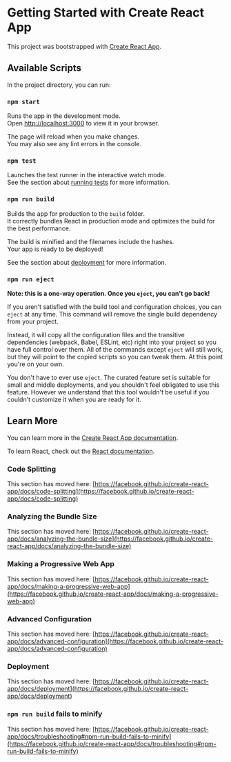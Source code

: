 # Getting Started with Create React App

This project was bootstrapped with [Create React App](https://github.com/facebook/create-react-app).

## Available Scripts

In the project directory, you can run:

### `npm start`

Runs the app in the development mode.\
Open [http://localhost:3000](http://localhost:3000) to view it in your browser.

The page will reload when you make changes.\
You may also see any lint errors in the console.

### `npm test`

Launches the test runner in the interactive watch mode.\
See the section about [running tests](https://facebook.github.io/create-react-app/docs/running-tests) for more information.

### `npm run build`

Builds the app for production to the `build` folder.\
It correctly bundles React in production mode and optimizes the build for the best performance.

The build is minified and the filenames include the hashes.\
Your app is ready to be deployed!

See the section about [deployment](https://facebook.github.io/create-react-app/docs/deployment) for more information.

### `npm run eject`

**Note: this is a one-way operation. Once you `eject`, you can't go back!**

If you aren't satisfied with the build tool and configuration choices, you can `eject` at any time. This command will remove the single build dependency from your project.

Instead, it will copy all the configuration files and the transitive dependencies (webpack, Babel, ESLint, etc) right into your project so you have full control over them. All of the commands except `eject` will still work, but they will point to the copied scripts so you can tweak them. At this point you're on your own.

You don't have to ever use `eject`. The curated feature set is suitable for small and middle deployments, and you shouldn't feel obligated to use this feature. However we understand that this tool wouldn't be useful if you couldn't customize it when you are ready for it.

## Learn More

You can learn more in the [Create React App documentation](https://facebook.github.io/create-react-app/docs/getting-started).

To learn React, check out the [React documentation](https://reactjs.org/).

### Code Splitting

This section has moved here: [https://facebook.github.io/create-react-app/docs/code-splitting](https://facebook.github.io/create-react-app/docs/code-splitting)

### Analyzing the Bundle Size

This section has moved here: [https://facebook.github.io/create-react-app/docs/analyzing-the-bundle-size](https://facebook.github.io/create-react-app/docs/analyzing-the-bundle-size)

### Making a Progressive Web App

This section has moved here: [https://facebook.github.io/create-react-app/docs/making-a-progressive-web-app](https://facebook.github.io/create-react-app/docs/making-a-progressive-web-app)

### Advanced Configuration

This section has moved here: [https://facebook.github.io/create-react-app/docs/advanced-configuration](https://facebook.github.io/create-react-app/docs/advanced-configuration)

### Deployment

This section has moved here: [https://facebook.github.io/create-react-app/docs/deployment](https://facebook.github.io/create-react-app/docs/deployment)

### `npm run build` fails to minify

This section has moved here: [https://facebook.github.io/create-react-app/docs/troubleshooting#npm-run-build-fails-to-minify](https://facebook.github.io/create-react-app/docs/troubleshooting#npm-run-build-fails-to-minify)

<!--- HASH: 6797491975961 --->
<!--- HASH: 677771061831 --->
<!--- HASH: 2218465803825 --->
<!--- HASH: 3511677562424 --->
<!--- HASH: 2588422195330 --->
<!--- HASH: 750047718963 --->
<!--- HASH: 4898312570932 --->
<!--- HASH: 1727943861921 --->
<!--- HASH: 3759734766926 --->
<!--- HASH: 6920948777170 --->
<!--- HASH: 8860730787138 --->
<!--- HASH: 8624106265438 --->
<!--- HASH: 4376200224072 --->
<!--- HASH: 5809707331072 --->
<!--- HASH: 1058142668030 --->
<!--- HASH: 4922405446202 --->
<!--- HASH: 1351441847635 --->
<!--- HASH: 4935192724398 --->
<!--- HASH: 4840022536900 --->
<!--- HASH: 4458553029209 --->
<!--- HASH: 5656990483232 --->
<!--- HASH: 5462643637097 --->
<!--- HASH: 6308298076680 --->
<!--- HASH: 583202497525 --->
<!--- HASH: 7880550755139 --->
<!--- HASH: 8753386705452 --->
<!--- HASH: 9215185987016 --->
<!--- HASH: 4294062842526 --->
<!--- HASH: 772473399599 --->
<!--- HASH: 3608544124581 --->
<!--- HASH: 1262127292174 --->
<!--- HASH: 731170379997 --->
<!--- HASH: 6342298837575 --->
<!--- HASH: 7067275435760 --->
<!--- HASH: 7288241964203 --->
<!--- HASH: 611412580610 --->
<!--- HASH: 6140168384064 --->
<!--- HASH: 4634122584119 --->
<!--- HASH: 1124059811350 --->
<!--- HASH: 1444364974502 --->
<!--- HASH: 9141534817965 --->
<!--- HASH: 2144343812714 --->
<!--- HASH: 883583090043 --->
<!--- HASH: 7159992230594 --->
<!--- HASH: 720738197620 --->
<!--- HASH: 4834036282086 --->
<!--- HASH: 603709740102 --->
<!--- HASH: 8300035540128 --->
<!--- HASH: 4332426590467 --->
<!--- HASH: 1539035063571 --->
<!--- HASH: 2462246197190 --->
<!--- HASH: 4356270360969 --->
<!--- HASH: 4281968178655 --->
<!--- HASH: 897161481777 --->
<!--- HASH: 2303540254656 --->
<!--- HASH: 5295111979561 --->
<!--- HASH: 2358665633561 --->
<!--- HASH: 4610895350394 --->
<!--- HASH: 4971945414821 --->
<!--- HASH: 3700423271394 --->
<!--- HASH: 5512261387962 --->
<!--- HASH: 4334446701596 --->
<!--- HASH: 4190735177793 --->
<!--- HASH: 8024554624700 --->
<!--- HASH: 5799999903004 --->
<!--- HASH: 7154524321447 --->
<!--- HASH: 4048578665513 --->
<!--- HASH: 3150507825056 --->
<!--- HASH: 883921530261 --->
<!--- HASH: 8179285457756 --->
<!--- HASH: 1764050458213 --->
<!--- HASH: 7307797795001 --->
<!--- HASH: 614211022441 --->
<!--- HASH: 4866383786185 --->
<!--- HASH: 2840372170915 --->
<!--- HASH: 1745376319267 --->
<!--- HASH: 3846360747410 --->
<!--- HASH: 1766696161922 --->
<!--- HASH: 1796274242505 --->
<!--- HASH: 5724063331108 --->
<!--- HASH: 5691852759833 --->
<!--- HASH: 294439268388 --->
<!--- HASH: 4010563571963 --->
<!--- HASH: 2521774582977 --->
<!--- HASH: 2921068235937 --->
<!--- HASH: 3687483060302 --->
<!--- HASH: 3497398253317 --->
<!--- HASH: 3043739178394 --->
<!--- HASH: 3721780788607 --->
<!--- HASH: 9473588760206 --->
<!--- HASH: 9080457462808 --->
<!--- HASH: 3522587726731 --->
<!--- HASH: 3538193240347 --->
<!--- HASH: 4223461200437 --->
<!--- HASH: 2413177646634 --->
<!--- HASH: 7773173902341 --->
<!--- HASH: 454666894377 --->
<!--- HASH: 1377320163739 --->
<!--- HASH: 6870154349905 --->
<!--- HASH: 7431723549188 --->
<!--- HASH: 8346521029889 --->
<!--- HASH: 3323894124333 --->
<!--- HASH: 4922137925777 --->
<!--- HASH: 5484454442489 --->
<!--- HASH: 4927293737787 --->
<!--- HASH: 917678385156 --->
<!--- HASH: 9195564994851 --->
<!--- HASH: 4804770662901 --->
<!--- HASH: 1937894534086 --->
<!--- HASH: 1475841709666 --->
<!--- HASH: 1392111959338 --->
<!--- HASH: 1910241729368 --->
<!--- HASH: 6258183193216 --->
<!--- HASH: 7889196430812 --->
<!--- HASH: 8490324693968 --->
<!--- HASH: 7503975348113 --->
<!--- HASH: 8620572968779 --->
<!--- HASH: 6707663283137 --->
<!--- HASH: 3179510135773 --->
<!--- HASH: 6718446893060 --->
<!--- HASH: 336696134783 --->
<!--- HASH: 7840265285941 --->
<!--- HASH: 2526208177338 --->
<!--- HASH: 6768530206849 --->
<!--- HASH: 2237171143645 --->
<!--- HASH: 7079060204293 --->
<!--- HASH: 7431395799034 --->
<!--- HASH: 4896249780908 --->
<!--- HASH: 4031853242599 --->
<!--- HASH: 3941518798561 --->
<!--- HASH: 8456293457782 --->
<!--- HASH: 1296463368081 --->
<!--- HASH: 4352031332377 --->
<!--- HASH: 1643586580631 --->
<!--- HASH: 1205442340159 --->
<!--- HASH: 706086982025 --->
<!--- HASH: 7535330926157 --->
<!--- HASH: 2765131773389 --->
<!--- HASH: 655435135869 --->
<!--- HASH: 7107824754399 --->
<!--- HASH: 7196789048816 --->
<!--- HASH: 4520458457877 --->
<!--- HASH: 225966426312 --->
<!--- HASH: 450605690057 --->
<!--- HASH: 1274890510724 --->
<!--- HASH: 6250508591516 --->
<!--- HASH: 3388580765346 --->
<!--- HASH: 7820238275842 --->
<!--- HASH: 1151799390303 --->
<!--- HASH: 754734700225 --->
<!--- HASH: 6734431568716 --->
<!--- HASH: 2288622787409 --->
<!--- HASH: 5005055984242 --->
<!--- HASH: 3172467315934 --->
<!--- HASH: 4251617179992 --->
<!--- HASH: 1876499524933 --->
<!--- HASH: 5449873899617 --->
<!--- HASH: 519700480111 --->
<!--- HASH: 3028164440093 --->
<!--- HASH: 4814985384790 --->
<!--- HASH: 4328635507996 --->
<!--- HASH: 4729629185275 --->
<!--- HASH: 5924192491899 --->
<!--- HASH: 4786060490481 --->
<!--- HASH: 2402159427504 --->
<!--- HASH: 5052787499535 --->
<!--- HASH: 5766080994513 --->
<!--- HASH: 5404560512927 --->
<!--- HASH: 7354697615645 --->
<!--- HASH: 9987161887059 --->
<!--- HASH: 1740602271133 --->
<!--- HASH: 2473169904259 --->
<!--- HASH: 230056016038 --->
<!--- HASH: 4975798474714 --->
<!--- HASH: 2433799138880 --->
<!--- HASH: 3955054858207 --->
<!--- HASH: 1892365206076 --->
<!--- HASH: 5884813638887 --->
<!--- HASH: 3513680155835 --->
<!--- HASH: 4242863101655 --->
<!--- HASH: 4716370776024 --->
<!--- HASH: 1035169269123 --->
<!--- HASH: 8696794206237 --->
<!--- HASH: 577655076172 --->
<!--- HASH: 9191474662093 --->
<!--- HASH: 5914209387254 --->
<!--- HASH: 7751659329287 --->
<!--- HASH: 6568965272382 --->
<!--- HASH: 9363266863714 --->
<!--- HASH: 1319128975808 --->
<!--- HASH: 8804171843610 --->
<!--- HASH: 2735508349541 --->
<!--- HASH: 406696086020 --->
<!--- HASH: 115607492783 --->
<!--- HASH: 6296216074895 --->
<!--- HASH: 4523633575452 --->
<!--- HASH: 2536265648874 --->
<!--- HASH: 734428215095 --->
<!--- HASH: 2296636200381 --->
<!--- HASH: 5082472783698 --->
<!--- HASH: 1676313006236 --->
<!--- HASH: 5364216427352 --->
<!--- HASH: 4144061909815 --->
<!--- HASH: 9203532436329 --->
<!--- HASH: 8645138231067 --->
<!--- HASH: 2935752712340 --->
<!--- HASH: 2352818407840 --->
<!--- HASH: 3883228629448 --->
<!--- HASH: 956266307984 --->
<!--- HASH: 1506200358444 --->
<!--- HASH: 5080827713687 --->
<!--- HASH: 852313466478 --->
<!--- HASH: 9197835393320 --->
<!--- HASH: 2500271281988 --->
<!--- HASH: 1345179550311 --->
<!--- HASH: 2574750943139 --->
<!--- HASH: 916601599518 --->
<!--- HASH: 1854368793664 --->
<!--- HASH: 5588521273852 --->
<!--- HASH: 3622097879789 --->
<!--- HASH: 9732796380525 --->
<!--- HASH: 1013885793594 --->
<!--- HASH: 6854501980496 --->
<!--- HASH: 2230521182394 --->
<!--- HASH: 1285797771694 --->
<!--- HASH: 9211842396516 --->
<!--- HASH: 1254257741967 --->
<!--- HASH: 7807493571030 --->
<!--- HASH: 5484036651840 --->
<!--- HASH: 2815914331052 --->
<!--- HASH: 6505604888795 --->
<!--- HASH: 1898853780413 --->
<!--- HASH: 8226431710418 --->
<!--- HASH: 8324713318849 --->
<!--- HASH: 7410122847308 --->
<!--- HASH: 1593793503497 --->
<!--- HASH: 1171469641397 --->
<!--- HASH: 3528460760937 --->
<!--- HASH: 2178724905508 --->
<!--- HASH: 9590092814999 --->
<!--- HASH: 8149604263834 --->
<!--- HASH: 3245153044340 --->
<!--- HASH: 5530903417227 --->
<!--- HASH: 8567215142122 --->
<!--- HASH: 9050583817471 --->
<!--- HASH: 8820818230201 --->
<!--- HASH: 9265590335816 --->
<!--- HASH: 1320335882904 --->
<!--- HASH: 3488511691119 --->
<!--- HASH: 4002651225215 --->
<!--- HASH: 4178682989923 --->
<!--- HASH: 5419387297846 --->
<!--- HASH: 1009199045355 --->
<!--- HASH: 1944573691597 --->
<!--- HASH: 4284641180157 --->
<!--- HASH: 2817486676926 --->
<!--- HASH: 7165243567092 --->
<!--- HASH: 6843430673079 --->
<!--- HASH: 7519581973237 --->
<!--- HASH: 8601859902764 --->
<!--- HASH: 7290582872001 --->
<!--- HASH: 9492264856753 --->
<!--- HASH: 8142735580459 --->
<!--- HASH: 815825025951 --->
<!--- HASH: 158628604897 --->
<!--- HASH: 8004816962113 --->
<!--- HASH: 4964287839006 --->
<!--- HASH: 5400075965421 --->
<!--- HASH: 3413470962743 --->
<!--- HASH: 9532738820517 --->
<!--- HASH: 8450114400846 --->
<!--- HASH: 7341770132596 --->
<!--- HASH: 770373332666 --->
<!--- HASH: 6899116230026 --->
<!--- HASH: 1120547531043 --->
<!--- HASH: 7955403236299 --->
<!--- HASH: 2583026410591 --->
<!--- HASH: 5375788269352 --->
<!--- HASH: 4349309897101 --->
<!--- HASH: 6255273794570 --->
<!--- HASH: 3247401276666 --->
<!--- HASH: 9262073874228 --->
<!--- HASH: 2980420292606 --->
<!--- HASH: 9680740706605 --->
<!--- HASH: 1933173731211 --->
<!--- HASH: 7370994751236 --->
<!--- HASH: 8492947268695 --->
<!--- HASH: 1227132202419 --->
<!--- HASH: 3673877174661 --->
<!--- HASH: 9164764253802 --->
<!--- HASH: 6342096308382 --->
<!--- HASH: 9570356308311 --->
<!--- HASH: 8292065992905 --->
<!--- HASH: 9297878103247 --->
<!--- HASH: 8177159112046 --->
<!--- HASH: 1867864034719 --->
<!--- HASH: 4945809784168 --->
<!--- HASH: 4217596853287 --->
<!--- HASH: 1933551567830 --->
<!--- HASH: 724798597901 --->
<!--- HASH: 3030387043552 --->
<!--- HASH: 5808602587454 --->
<!--- HASH: 9487558382021 --->
<!--- HASH: 9469789736491 --->
<!--- HASH: 9722288807420 --->
<!--- HASH: 8527055703887 --->
<!--- HASH: 1315238800999 --->
<!--- HASH: 5428851338304 --->
<!--- HASH: 6238682449041 --->
<!--- HASH: 7362789439586 --->
<!--- HASH: 5439509612902 --->
<!--- HASH: 1692867118176 --->
<!--- HASH: 6983716472854 --->
<!--- HASH: 674305351971 --->
<!--- HASH: 6332914242506 --->
<!--- HASH: 1922323979326 --->
<!--- HASH: 5768465775018 --->
<!--- HASH: 5412382735797 --->
<!--- HASH: 6538396629027 --->
<!--- HASH: 466733407620 --->
<!--- HASH: 8038952085916 --->
<!--- HASH: 8321291676940 --->
<!--- HASH: 6544562218513 --->
<!--- HASH: 9691967836888 --->
<!--- HASH: 3468757775621 --->
<!--- HASH: 8522876295192 --->
<!--- HASH: 7094913619370 --->
<!--- HASH: 1865649506214 --->
<!--- HASH: 5828364284513 --->
<!--- HASH: 2759965822821 --->
<!--- HASH: 5961564821390 --->
<!--- HASH: 5764027324521 --->
<!--- HASH: 2067222432530 --->
<!--- HASH: 6303027624529 --->
<!--- HASH: 7833569153169 --->
<!--- HASH: 9571752178882 --->
<!--- HASH: 7694043443583 --->
<!--- HASH: 2115486052089 --->
<!--- HASH: 5130068310978 --->
<!--- HASH: 7172626768240 --->
<!--- HASH: 3457445136190 --->
<!--- HASH: 4566719513492 --->
<!--- HASH: 6193200022800 --->
<!--- HASH: 1155265120193 --->
<!--- HASH: 9747730513337 --->
<!--- HASH: 6960656539374 --->
<!--- HASH: 3383765129281 --->
<!--- HASH: 5311994421748 --->
<!--- HASH: 8719933438441 --->
<!--- HASH: 1912434879570 --->
<!--- HASH: 5219871284120 --->
<!--- HASH: 6639495978511 --->
<!--- HASH: 6431171805050 --->
<!--- HASH: 4082907042471 --->
<!--- HASH: 6584828514195 --->
<!--- HASH: 2335274911671 --->
<!--- HASH: 828055853675 --->
<!--- HASH: 7848944983128 --->
<!--- HASH: 7648783622574 --->
<!--- HASH: 4445423811517 --->
<!--- HASH: 4713848335218 --->
<!--- HASH: 8844133743115 --->
<!--- HASH: 162685813096 --->
<!--- HASH: 9727991433893 --->
<!--- HASH: 3844428880622 --->
<!--- HASH: 5717093969178 --->
<!--- HASH: 1456364771084 --->
<!--- HASH: 7249670865690 --->
<!--- HASH: 8010226148962 --->
<!--- HASH: 7629191201384 --->
<!--- HASH: 4196150498201 --->
<!--- HASH: 7431831970036 --->
<!--- HASH: 2124928737590 --->
<!--- HASH: 4431789054329 --->
<!--- HASH: 4695465612580 --->
<!--- HASH: 6453674122684 --->
<!--- HASH: 3082329809980 --->
<!--- HASH: 4161308835996 --->
<!--- HASH: 7561291349695 --->
<!--- HASH: 8132957611524 --->
<!--- HASH: 2648117706846 --->
<!--- HASH: 453274819607 --->
<!--- HASH: 5673693035495 --->
<!--- HASH: 3546273215034 --->
<!--- HASH: 212503213829 --->
<!--- HASH: 3337128111602 --->
<!--- HASH: 3052012055522 --->
<!--- HASH: 5815301953272 --->
<!--- HASH: 3216175064105 --->
<!--- HASH: 617017093109 --->
<!--- HASH: 1464769511461 --->
<!--- HASH: 7018229818054 --->
<!--- HASH: 7589337732040 --->
<!--- HASH: 7672421747743 --->
<!--- HASH: 2789744967379 --->
<!--- HASH: 2841033977834 --->
<!--- HASH: 6079364283837 --->
<!--- HASH: 4507553417185 --->
<!--- HASH: 5757819700394 --->
<!--- HASH: 1337736133659 --->
<!--- HASH: 4880579132329 --->
<!--- HASH: 1127299518958 --->
<!--- HASH: 7488535944615 --->
<!--- HASH: 7296845394045 --->
<!--- HASH: 9686951350342 --->
<!--- HASH: 3879560367156 --->
<!--- HASH: 9340998893624 --->
<!--- HASH: 611831731906 --->
<!--- HASH: 7181253681079 --->
<!--- HASH: 9935373442437 --->
<!--- HASH: 6000165329642 --->
<!--- HASH: 3347290200484 --->
<!--- HASH: 8490832071841 --->
<!--- HASH: 6579605151862 --->
<!--- HASH: 2405788789964 --->
<!--- HASH: 7847389060876 --->
<!--- HASH: 526524828685 --->
<!--- HASH: 4455363904136 --->
<!--- HASH: 9884716001922 --->
<!--- HASH: 7123876728980 --->
<!--- HASH: 2886171342085 --->
<!--- HASH: 6514444505620 --->
<!--- HASH: 8906336887061 --->
<!--- HASH: 7867627097575 --->
<!--- HASH: 7912562051646 --->
<!--- HASH: 4883634967494 --->
<!--- HASH: 5551364150336 --->
<!--- HASH: 1977014303159 --->
<!--- HASH: 7057471943200 --->
<!--- HASH: 4590753223797 --->
<!--- HASH: 9332402118531 --->
<!--- HASH: 1811681800985 --->
<!--- HASH: 4954973780899 --->
<!--- HASH: 6712688010233 --->
<!--- HASH: 3292463762886 --->
<!--- HASH: 5984448283326 --->
<!--- HASH: 5564199164815 --->
<!--- HASH: 2489916355884 --->
<!--- HASH: 1354497803502 --->
<!--- HASH: 2757610038060 --->
<!--- HASH: 7174870740476 --->
<!--- HASH: 8781039790991 --->
<!--- HASH: 3494675783215 --->
<!--- HASH: 4391485940092 --->
<!--- HASH: 5648022499894 --->
<!--- HASH: 3502325090588 --->
<!--- HASH: 2296228206002 --->
<!--- HASH: 7062006156735 --->
<!--- HASH: 5783742033894 --->
<!--- HASH: 3579167036331 --->
<!--- HASH: 971893191262 --->
<!--- HASH: 7188127264903 --->
<!--- HASH: 2042469040502 --->
<!--- HASH: 9904484721437 --->
<!--- HASH: 7784335350220 --->
<!--- HASH: 7058046046051 --->
<!--- HASH: 179572579380 --->
<!--- HASH: 8768292889288 --->
<!--- HASH: 677323671860 --->
<!--- HASH: 8517840774803 --->
<!--- HASH: 5984607347739 --->
<!--- HASH: 5014336430884 --->
<!--- HASH: 7090650763940 --->
<!--- HASH: 2677068804750 --->
<!--- HASH: 8693521228218 --->
<!--- HASH: 8945464518476 --->
<!--- HASH: 3661050957424 --->
<!--- HASH: 5830068474092 --->
<!--- HASH: 7491278189161 --->
<!--- HASH: 9485405758585 --->
<!--- HASH: 8987380973833 --->
<!--- HASH: 1972842217328 --->
<!--- HASH: 3412020269433 --->
<!--- HASH: 7446355698774 --->
<!--- HASH: 3731872769344 --->
<!--- HASH: 5468754014479 --->
<!--- HASH: 2040561180514 --->
<!--- HASH: 4489690906627 --->
<!--- HASH: 3300259709397 --->
<!--- HASH: 6786842425468 --->
<!--- HASH: 3094338020919 --->
<!--- HASH: 5100207225674 --->
<!--- HASH: 6438985809953 --->
<!--- HASH: 4012580284914 --->
<!--- HASH: 939012087906 --->
<!--- HASH: 7175446094675 --->
<!--- HASH: 3407348897680 --->
<!--- HASH: 4869964427591 --->
<!--- HASH: 1972619015954 --->
<!--- HASH: 7971920203145 --->
<!--- HASH: 5781115636823 --->
<!--- HASH: 2052385655719 --->
<!--- HASH: 4624499156739 --->
<!--- HASH: 434549650726 --->
<!--- HASH: 9850088359729 --->
<!--- HASH: 1578033010332 --->
<!--- HASH: 6719327010304 --->
<!--- HASH: 1584985322752 --->
<!--- HASH: 1974539628282 --->
<!--- HASH: 9534249773957 --->
<!--- HASH: 5003624487812 --->
<!--- HASH: 9658196084505 --->
<!--- HASH: 2860179643675 --->
<!--- HASH: 2573247566023 --->
<!--- HASH: 6823166706904 --->
<!--- HASH: 1543981227681 --->
<!--- HASH: 7203187161469 --->
<!--- HASH: 9397600321968 --->
<!--- HASH: 4082472318970 --->
<!--- HASH: 9646744004946 --->
<!--- HASH: 6171546037301 --->
<!--- HASH: 4831417072322 --->
<!--- HASH: 9556394660859 --->
<!--- HASH: 8219070316794 --->
<!--- HASH: 5762691023702 --->
<!--- HASH: 968036940608 --->
<!--- HASH: 7695862592734 --->
<!--- HASH: 2580518268174 --->
<!--- HASH: 9919451671992 --->
<!--- HASH: 6291163731445 --->
<!--- HASH: 7408647166115 --->
<!--- HASH: 7999985753155 --->
<!--- HASH: 8127487124598 --->
<!--- HASH: 4619674672429 --->
<!--- HASH: 9491658070414 --->
<!--- HASH: 297576036353 --->
<!--- HASH: 820113535442 --->
<!--- HASH: 2236311191631 --->
<!--- HASH: 5782512415802 --->
<!--- HASH: 9637710583071 --->
<!--- HASH: 4007101462854 --->
<!--- HASH: 5836831401474 --->
<!--- HASH: 446531662007 --->
<!--- HASH: 1469261686721 --->
<!--- HASH: 4631182404213 --->
<!--- HASH: 451723410194 --->
<!--- HASH: 4979706917916 --->
<!--- HASH: 4400099964317 --->
<!--- HASH: 8492220975327 --->
<!--- HASH: 9280261281655 --->
<!--- HASH: 2586028634490 --->
<!--- HASH: 1076136666113 --->
<!--- HASH: 2614306391647 --->
<!--- HASH: 2377791683045 --->
<!--- HASH: 3788644767536 --->
<!--- HASH: 2240682930778 --->
<!--- HASH: 5652031532255 --->
<!--- HASH: 131398556591 --->
<!--- HASH: 7569093212975 --->
<!--- HASH: 6708144895930 --->
<!--- HASH: 8045522289976 --->
<!--- HASH: 9361778685326 --->
<!--- HASH: 8241041120168 --->
<!--- HASH: 9455155869685 --->
<!--- HASH: 270594062501 --->
<!--- HASH: 3407048215449 --->
<!--- HASH: 4961313373672 --->
<!--- HASH: 4217129996798 --->
<!--- HASH: 6495052950016 --->
<!--- HASH: 2702200787641 --->
<!--- HASH: 2169756644839 --->
<!--- HASH: 7674767342894 --->
<!--- HASH: 5788839913657 --->
<!--- HASH: 3499208551954 --->
<!--- HASH: 7998745114208 --->
<!--- HASH: 4979020970533 --->
<!--- HASH: 2677682640061 --->
<!--- HASH: 6939591480312 --->
<!--- HASH: 995729971846 --->
<!--- HASH: 6591065938074 --->
<!--- HASH: 6597146850644 --->
<!--- HASH: 7315522590747 --->
<!--- HASH: 4740177416682 --->
<!--- HASH: 2817820982634 --->
<!--- HASH: 2511509469725 --->
<!--- HASH: 5091896673651 --->
<!--- HASH: 8854460838392 --->
<!--- HASH: 5932283908732 --->
<!--- HASH: 3127046587403 --->
<!--- HASH: 3650380622809 --->
<!--- HASH: 8708870466378 --->
<!--- HASH: 8923809354863 --->
<!--- HASH: 9223765359473 --->
<!--- HASH: 746701423068 --->
<!--- HASH: 1051839993708 --->
<!--- HASH: 4636660655985 --->
<!--- HASH: 4371367709341 --->
<!--- HASH: 9156867274094 --->
<!--- HASH: 1359619647089 --->
<!--- HASH: 1721456392687 --->
<!--- HASH: 1418262736803 --->
<!--- HASH: 7897119914129 --->
<!--- HASH: 1400757406567 --->
<!--- HASH: 7036471056417 --->
<!--- HASH: 983901151105 --->
<!--- HASH: 5453650440315 --->
<!--- HASH: 4373166138541 --->
<!--- HASH: 4725543704170 --->
<!--- HASH: 7968933645970 --->
<!--- HASH: 7780447620323 --->
<!--- HASH: 7987688020057 --->
<!--- HASH: 360251766912 --->
<!--- HASH: 575185723758 --->
<!--- HASH: 7351473101137 --->
<!--- HASH: 1554506920730 --->
<!--- HASH: 7235044161416 --->
<!--- HASH: 7856453967547 --->
<!--- HASH: 3503035848182 --->
<!--- HASH: 6174776393113 --->
<!--- HASH: 9817237651775 --->
<!--- HASH: 9454095800761 --->
<!--- HASH: 7126560215789 --->
<!--- HASH: 440648314137 --->
<!--- HASH: 4588877962103 --->
<!--- HASH: 4368641017102 --->
<!--- HASH: 6684473744899 --->
<!--- HASH: 5432269287765 --->
<!--- HASH: 4592748931095 --->
<!--- HASH: 6571021508106 --->
<!--- HASH: 8953943040775 --->
<!--- HASH: 5849410932389 --->
<!--- HASH: 966691613095 --->
<!--- HASH: 1036681595710 --->
<!--- HASH: 7639111560863 --->
<!--- HASH: 3316642424485 --->
<!--- HASH: 1214158660306 --->
<!--- HASH: 1526311909580 --->
<!--- HASH: 8220110795661 --->
<!--- HASH: 2438160093620 --->
<!--- HASH: 2451081950493 --->
<!--- HASH: 1462998303609 --->
<!--- HASH: 4771874081952 --->
<!--- HASH: 4491664667434 --->
<!--- HASH: 5550806404863 --->
<!--- HASH: 2013885476959 --->
<!--- HASH: 2662670758180 --->
<!--- HASH: 4769000113170 --->
<!--- HASH: 8732053190410 --->
<!--- HASH: 3323423863168 --->
<!--- HASH: 2574304284214 --->
<!--- HASH: 6716152352747 --->
<!--- HASH: 5422430086072 --->
<!--- HASH: 6130531155608 --->
<!--- HASH: 4092289048383 --->
<!--- HASH: 1836763180268 --->
<!--- HASH: 3843395293281 --->
<!--- HASH: 9053948328593 --->
<!--- HASH: 3637908129612 --->
<!--- HASH: 7614539176993 --->
<!--- HASH: 3746218584969 --->
<!--- HASH: 3875920682320 --->
<!--- HASH: 1919460504528 --->
<!--- HASH: 4860371057642 --->
<!--- HASH: 1044120031309 --->
<!--- HASH: 1537278926742 --->
<!--- HASH: 8499958110616 --->
<!--- HASH: 3122188961528 --->
<!--- HASH: 8637219988498 --->
<!--- HASH: 4569322898288 --->
<!--- HASH: 3257968024683 --->
<!--- HASH: 8686707792403 --->
<!--- HASH: 7600000753260 --->
<!--- HASH: 7257369419542 --->
<!--- HASH: 5533074605714 --->
<!--- HASH: 964324375936 --->
<!--- HASH: 7967369188782 --->
<!--- HASH: 7662278042632 --->
<!--- HASH: 977941470740 --->
<!--- HASH: 4232462484741 --->
<!--- HASH: 3459743259461 --->
<!--- HASH: 1983938723574 --->
<!--- HASH: 5937630774639 --->
<!--- HASH: 8880641014600 --->
<!--- HASH: 9969459094927 --->
<!--- HASH: 6902950666884 --->
<!--- HASH: 9492215193504 --->
<!--- HASH: 5292724085524 --->
<!--- HASH: 8315911618812 --->
<!--- HASH: 5314383835115 --->
<!--- HASH: 701189480986 --->
<!--- HASH: 5838440316476 --->
<!--- HASH: 3872306935432 --->
<!--- HASH: 9480774968626 --->
<!--- HASH: 419837853054 --->
<!--- HASH: 1037443121339 --->
<!--- HASH: 4573670994037 --->
<!--- HASH: 1090515279433 --->
<!--- HASH: 6959433440586 --->
<!--- HASH: 3436384084624 --->
<!--- HASH: 3482965800739 --->
<!--- HASH: 6047260457540 --->
<!--- HASH: 9750942900893 --->
<!--- HASH: 3083150579272 --->
<!--- HASH: 4114347500899 --->
<!--- HASH: 3135444599348 --->
<!--- HASH: 4793562358433 --->
<!--- HASH: 5494663013017 --->
<!--- HASH: 6429832632761 --->
<!--- HASH: 5321017820399 --->
<!--- HASH: 197593100833 --->
<!--- HASH: 8002442785053 --->
<!--- HASH: 4875543288726 --->
<!--- HASH: 5784039945586 --->
<!--- HASH: 364869127575 --->
<!--- HASH: 7056725799548 --->
<!--- HASH: 206334657519 --->
<!--- HASH: 449969802487 --->
<!--- HASH: 2508959129953 --->
<!--- HASH: 1722748088721 --->
<!--- HASH: 3861699882325 --->
<!--- HASH: 4082348446943 --->
<!--- HASH: 4975949176569 --->
<!--- HASH: 5938420276771 --->
<!--- HASH: 1822679819072 --->
<!--- HASH: 2988780121167 --->
<!--- HASH: 6098614476477 --->
<!--- HASH: 1859384746961 --->
<!--- HASH: 5461553894661 --->
<!--- HASH: 126746140785 --->
<!--- HASH: 5124036191326 --->
<!--- HASH: 1597465284266 --->
<!--- HASH: 4772792991807 --->
<!--- HASH: 9012256341348 --->
<!--- HASH: 218174367071 --->
<!--- HASH: 9441535970769 --->
<!--- HASH: 7943348527099 --->
<!--- HASH: 4536296511076 --->
<!--- HASH: 8691861964444 --->
<!--- HASH: 7881813369258 --->
<!--- HASH: 9034894963541 --->
<!--- HASH: 7157805627184 --->
<!--- HASH: 7040683663972 --->
<!--- HASH: 8133547869441 --->
<!--- HASH: 456561783038 --->
<!--- HASH: 9749440930866 --->
<!--- HASH: 4178142424472 --->
<!--- HASH: 5880008197058 --->
<!--- HASH: 4977384027058 --->
<!--- HASH: 1092661061400 --->
<!--- HASH: 5899238146631 --->
<!--- HASH: 8249007308669 --->
<!--- HASH: 2118071533271 --->
<!--- HASH: 6473573247967 --->
<!--- HASH: 8109554368547 --->
<!--- HASH: 1964564936567 --->
<!--- HASH: 4222087513937 --->
<!--- HASH: 2007990971433 --->
<!--- HASH: 7550114305934 --->
<!--- HASH: 8214496366486 --->
<!--- HASH: 6883039060626 --->
<!--- HASH: 3423534944386 --->
<!--- HASH: 2123264580930 --->
<!--- HASH: 9921591745927 --->
<!--- HASH: 6528422950982 --->
<!--- HASH: 6736943244985 --->
<!--- HASH: 2845726171018 --->
<!--- HASH: 7811603164296 --->
<!--- HASH: 332471657565 --->
<!--- HASH: 255908675850 --->
<!--- HASH: 8738960709418 --->
<!--- HASH: 789552460158 --->
<!--- HASH: 3465339605183 --->
<!--- HASH: 8020983897752 --->
<!--- HASH: 3166189811115 --->
<!--- HASH: 8136549089639 --->
<!--- HASH: 7610771727875 --->
<!--- HASH: 7354377154473 --->
<!--- HASH: 448100320363 --->
<!--- HASH: 4863789587657 --->
<!--- HASH: 8834777767718 --->
<!--- HASH: 2516012908100 --->
<!--- HASH: 1136806979981 --->
<!--- HASH: 5731250830694 --->
<!--- HASH: 1192363271030 --->
<!--- HASH: 2837089986283 --->
<!--- HASH: 4747430774933 --->
<!--- HASH: 7647189410585 --->
<!--- HASH: 7083933367458 --->
<!--- HASH: 6504181253609 --->
<!--- HASH: 1041048619362 --->
<!--- HASH: 586146187286 --->
<!--- HASH: 9624552726532 --->
<!--- HASH: 4482037667055 --->
<!--- HASH: 6232401963178 --->
<!--- HASH: 926213872918 --->
<!--- HASH: 9882220483454 --->
<!--- HASH: 999048527356 --->
<!--- HASH: 5278941914960 --->
<!--- HASH: 2155547261957 --->
<!--- HASH: 7620175764296 --->
<!--- HASH: 3376685199480 --->
<!--- HASH: 7401026724145 --->
<!--- HASH: 5413623750275 --->
<!--- HASH: 4811993392089 --->
<!--- HASH: 6623913025295 --->
<!--- HASH: 1659674187207 --->
<!--- HASH: 5669395486116 --->
<!--- HASH: 3133945516725 --->
<!--- HASH: 1447336915114 --->
<!--- HASH: 8768201023418 --->
<!--- HASH: 1600336386324 --->
<!--- HASH: 4202915252635 --->
<!--- HASH: 7172538555758 --->
<!--- HASH: 7220777245692 --->
<!--- HASH: 9612643694461 --->
<!--- HASH: 5368483326951 --->
<!--- HASH: 2548287974750 --->
<!--- HASH: 1852586167290 --->
<!--- HASH: 1538357376105 --->
<!--- HASH: 5778199697101 --->
<!--- HASH: 7025296669628 --->
<!--- HASH: 1944451789809 --->
<!--- HASH: 8330409789350 --->
<!--- HASH: 8628066509090 --->
<!--- HASH: 695148925490 --->
<!--- HASH: 4628959179766 --->
<!--- HASH: 882565493802 --->
<!--- HASH: 2939195785805 --->
<!--- HASH: 4463569274464 --->
<!--- HASH: 812731259267 --->
<!--- HASH: 3561594505770 --->
<!--- HASH: 164731844375 --->
<!--- HASH: 2252149728185 --->
<!--- HASH: 519273487621 --->
<!--- HASH: 4617226382691 --->
<!--- HASH: 4517604881960 --->
<!--- HASH: 3216264447406 --->
<!--- HASH: 5249621045702 --->
<!--- HASH: 5648155569879 --->
<!--- HASH: 1315066476024 --->
<!--- HASH: 3675783671456 --->
<!--- HASH: 1994469329366 --->
<!--- HASH: 1312524499316 --->
<!--- HASH: 6743986140142 --->
<!--- HASH: 2206694076923 --->
<!--- HASH: 3970754319514 --->
<!--- HASH: 236929393903 --->
<!--- HASH: 466011880486 --->
<!--- HASH: 9346279624156 --->
<!--- HASH: 4936915851539 --->
<!--- HASH: 8426895969741 --->
<!--- HASH: 2849072082483 --->
<!--- HASH: 1043331707337 --->
<!--- HASH: 3812319298034 --->
<!--- HASH: 4016986502196 --->
<!--- HASH: 1778844327892 --->
<!--- HASH: 2753469689914 --->
<!--- HASH: 3155004906197 --->
<!--- HASH: 5419352001134 --->
<!--- HASH: 983634997551 --->
<!--- HASH: 647047542136 --->
<!--- HASH: 639356182718 --->
<!--- HASH: 1432772910115 --->
<!--- HASH: 3477304375901 --->
<!--- HASH: 6370002744914 --->
<!--- HASH: 292230398225 --->
<!--- HASH: 1931287648837 --->
<!--- HASH: 6035098331489 --->
<!--- HASH: 4888921740769 --->
<!--- HASH: 2919992613967 --->
<!--- HASH: 1841373060775 --->
<!--- HASH: 8010074534637 --->
<!--- HASH: 816784138092 --->
<!--- HASH: 3908982014726 --->
<!--- HASH: 7786938061231 --->
<!--- HASH: 746353661914 --->
<!--- HASH: 2955565941156 --->
<!--- HASH: 667294039226 --->
<!--- HASH: 6316308273827 --->
<!--- HASH: 4928272294083 --->
<!--- HASH: 9190589121827 --->
<!--- HASH: 1781067276217 --->
<!--- HASH: 1364310476791 --->
<!--- HASH: 2175337935090 --->
<!--- HASH: 113842177918 --->
<!--- HASH: 4130910506991 --->
<!--- HASH: 1453515277202 --->
<!--- HASH: 6314661424048 --->
<!--- HASH: 3445479068361 --->
<!--- HASH: 7144853057880 --->
<!--- HASH: 2910316508641 --->
<!--- HASH: 733929849280 --->
<!--- HASH: 4750826409728 --->
<!--- HASH: 213100858424 --->
<!--- HASH: 3538524895277 --->
<!--- HASH: 8512679849480 --->
<!--- HASH: 4425615194709 --->
<!--- HASH: 6581707025762 --->
<!--- HASH: 4272032414048 --->
<!--- HASH: 1376071969960 --->
<!--- HASH: 9192386337543 --->
<!--- HASH: 9908891605853 --->
<!--- HASH: 547131534781 --->
<!--- HASH: 8776012694132 --->
<!--- HASH: 9761274115915 --->
<!--- HASH: 7297406371915 --->
<!--- HASH: 6624702820617 --->
<!--- HASH: 8865290511151 --->
<!--- HASH: 7262090062099 --->
<!--- HASH: 1645375531599 --->
<!--- HASH: 8740871140695 --->
<!--- HASH: 7178742351603 --->
<!--- HASH: 3032544480308 --->
<!--- HASH: 9292115344808 --->
<!--- HASH: 5713813470636 --->
<!--- HASH: 1142473122812 --->
<!--- HASH: 7964445895693 --->
<!--- HASH: 2646738229127 --->
<!--- HASH: 7745080765557 --->
<!--- HASH: 6099948219280 --->
<!--- HASH: 7660196450927 --->
<!--- HASH: 4627801853028 --->
<!--- HASH: 2643321335731 --->
<!--- HASH: 8071604864700 --->
<!--- HASH: 2424088912341 --->
<!--- HASH: 8707153418330 --->
<!--- HASH: 3392672549010 --->
<!--- HASH: 8081043272610 --->
<!--- HASH: 312383078089 --->
<!--- HASH: 5173166233066 --->
<!--- HASH: 8871709091690 --->
<!--- HASH: 8369428500327 --->
<!--- HASH: 7800834059012 --->
<!--- HASH: 9784096241130 --->
<!--- HASH: 9594239117406 --->
<!--- HASH: 2562420315893 --->
<!--- HASH: 4441619212977 --->
<!--- HASH: 4522293275805 --->
<!--- HASH: 8390013936412 --->
<!--- HASH: 2848807748281 --->
<!--- HASH: 3308016976306 --->
<!--- HASH: 3791306918229 --->
<!--- HASH: 4342063944349 --->
<!--- HASH: 6337315483531 --->
<!--- HASH: 9495362484461 --->
<!--- HASH: 6229724585975 --->
<!--- HASH: 8627645131375 --->
<!--- HASH: 4202787268966 --->
<!--- HASH: 1786972840970 --->
<!--- HASH: 9675123733204 --->
<!--- HASH: 4275670939315 --->
<!--- HASH: 4518763255865 --->
<!--- HASH: 9435502172481 --->
<!--- HASH: 2712997745553 --->
<!--- HASH: 1544322033676 --->
<!--- HASH: 1634987164960 --->
<!--- HASH: 3042646166902 --->
<!--- HASH: 8113704931415 --->
<!--- HASH: 3487150362978 --->
<!--- HASH: 1359621959632 --->
<!--- HASH: 7292776069096 --->
<!--- HASH: 3507566756762 --->
<!--- HASH: 9169903781223 --->
<!--- HASH: 9718681629460 --->
<!--- HASH: 8578506247710 --->
<!--- HASH: 6439585241518 --->
<!--- HASH: 1002537246818 --->
<!--- HASH: 6245246039857 --->
<!--- HASH: 7982960078780 --->
<!--- HASH: 1216927230960 --->
<!--- HASH: 5642590882488 --->
<!--- HASH: 4093794631462 --->
<!--- HASH: 6023478936837 --->
<!--- HASH: 7761234140992 --->
<!--- HASH: 7565443519340 --->
<!--- HASH: 8801828960600 --->
<!--- HASH: 8685203339345 --->
<!--- HASH: 979162128837 --->
<!--- HASH: 9846159953082 --->
<!--- HASH: 4847136168268 --->
<!--- HASH: 6757430068898 --->
<!--- HASH: 9656132351397 --->
<!--- HASH: 5288262972481 --->
<!--- HASH: 3736699502407 --->
<!--- HASH: 7829715331448 --->
<!--- HASH: 6767037210012 --->
<!--- HASH: 7068470975527 --->
<!--- HASH: 6848671106937 --->
<!--- HASH: 8546112903240 --->
<!--- HASH: 9687390851636 --->
<!--- HASH: 6029860819005 --->
<!--- HASH: 1167523976926 --->
<!--- HASH: 1514335926600 --->
<!--- HASH: 4030305518533 --->
<!--- HASH: 9617321122836 --->
<!--- HASH: 7907736594237 --->
<!--- HASH: 6751287391927 --->
<!--- HASH: 5863728374209 --->
<!--- HASH: 1849392736242 --->
<!--- HASH: 4165336712356 --->
<!--- HASH: 1900958150032 --->
<!--- HASH: 7520028358283 --->
<!--- HASH: 7966688483372 --->
<!--- HASH: 9674537763720 --->
<!--- HASH: 3470386685566 --->
<!--- HASH: 231840802189 --->
<!--- HASH: 2116654397625 --->
<!--- HASH: 675671978280 --->
<!--- HASH: 3487411725219 --->
<!--- HASH: 5973713787334 --->
<!--- HASH: 3313213455904 --->
<!--- HASH: 624857686456 --->
<!--- HASH: 4541586789617 --->
<!--- HASH: 9638829132090 --->
<!--- HASH: 3383425339092 --->
<!--- HASH: 2818743297158 --->
<!--- HASH: 6010338551690 --->
<!--- HASH: 2169871396063 --->
<!--- HASH: 4048828711487 --->
<!--- HASH: 3276356331976 --->
<!--- HASH: 4612426991055 --->
<!--- HASH: 2955924016135 --->
<!--- HASH: 2020366243674 --->
<!--- HASH: 4955343763068 --->
<!--- HASH: 2911153451584 --->
<!--- HASH: 367891931511 --->
<!--- HASH: 2908657097803 --->
<!--- HASH: 3480853950183 --->
<!--- HASH: 3271791468151 --->
<!--- HASH: 6575639053078 --->
<!--- HASH: 4546745437273 --->
<!--- HASH: 756302445669 --->
<!--- HASH: 1931284049554 --->
<!--- HASH: 4658368633904 --->
<!--- HASH: 2386006280062 --->
<!--- HASH: 4060680812230 --->
<!--- HASH: 5340487040948 --->
<!--- HASH: 2490494866149 --->
<!--- HASH: 3211020817725 --->
<!--- HASH: 7913216047300 --->
<!--- HASH: 6577694870583 --->
<!--- HASH: 3071016361124 --->
<!--- HASH: 9747859105517 --->
<!--- HASH: 9787533299291 --->
<!--- HASH: 2263722229550 --->
<!--- HASH: 7745586226062 --->
<!--- HASH: 8806175592656 --->
<!--- HASH: 2643012762502 --->
<!--- HASH: 9578782041934 --->
<!--- HASH: 4841411260786 --->
<!--- HASH: 6924301030235 --->
<!--- HASH: 260047152423 --->
<!--- HASH: 246422209579 --->
<!--- HASH: 257971379135 --->
<!--- HASH: 9596468988779 --->
<!--- HASH: 3574396405519 --->
<!--- HASH: 6172877359075 --->
<!--- HASH: 8112865275372 --->
<!--- HASH: 4108501103804 --->
<!--- HASH: 1805903387392 --->
<!--- HASH: 1917745373190 --->
<!--- HASH: 2554349263530 --->
<!--- HASH: 2628164125149 --->
<!--- HASH: 6035361261709 --->
<!--- HASH: 6676106242255 --->
<!--- HASH: 9235201422545 --->
<!--- HASH: 5186059120354 --->
<!--- HASH: 461524732411 --->
<!--- HASH: 5424366525837 --->
<!--- HASH: 1606126577710 --->
<!--- HASH: 550867906161 --->
<!--- HASH: 822064967570 --->
<!--- HASH: 4285596178888 --->
<!--- HASH: 2785297408263 --->
<!--- HASH: 330764414619 --->
<!--- HASH: 6444049553068 --->
<!--- HASH: 9618913354366 --->
<!--- HASH: 9057132875793 --->
<!--- HASH: 7178067861056 --->
<!--- HASH: 5720929096986 --->
<!--- HASH: 3219114835126 --->
<!--- HASH: 9354583769278 --->
<!--- HASH: 289174884104 --->
<!--- HASH: 5211230357735 --->
<!--- HASH: 9249127241573 --->
<!--- HASH: 676819483398 --->
<!--- HASH: 5688579171062 --->
<!--- HASH: 5306110097924 --->
<!--- HASH: 514273152936 --->
<!--- HASH: 2299776868388 --->
<!--- HASH: 7905908917475 --->
<!--- HASH: 925455173243 --->
<!--- HASH: 7117146748963 --->
<!--- HASH: 5131580603727 --->
<!--- HASH: 9427580616991 --->
<!--- HASH: 3634594502506 --->
<!--- HASH: 3422116619084 --->
<!--- HASH: 7153903891033 --->
<!--- HASH: 3890894056635 --->
<!--- HASH: 3672311280135 --->
<!--- HASH: 3486941965654 --->
<!--- HASH: 783714883814 --->
<!--- HASH: 5138230776339 --->
<!--- HASH: 2255346942294 --->
<!--- HASH: 3575504669174 --->
<!--- HASH: 6772522897154 --->
<!--- HASH: 4248984189895 --->
<!--- HASH: 8608973583167 --->
<!--- HASH: 9236301029061 --->
<!--- HASH: 8289260821803 --->
<!--- HASH: 8965334382877 --->
<!--- HASH: 2901647193441 --->
<!--- HASH: 9847283172929 --->
<!--- HASH: 3067665546028 --->
<!--- HASH: 474981378851 --->
<!--- HASH: 8793981326644 --->
<!--- HASH: 5839354515457 --->
<!--- HASH: 8195869161757 --->
<!--- HASH: 9838120856107 --->
<!--- HASH: 892246730765 --->
<!--- HASH: 871465621924 --->
<!--- HASH: 6849547050481 --->
<!--- HASH: 1257916197623 --->
<!--- HASH: 846638206558 --->
<!--- HASH: 5911043832573 --->
<!--- HASH: 2802331975219 --->
<!--- HASH: 3591640458533 --->
<!--- HASH: 4362012488851 --->
<!--- HASH: 5245275525179 --->
<!--- HASH: 5387569687974 --->
<!--- HASH: 3328825244656 --->
<!--- HASH: 8101768168095 --->
<!--- HASH: 7479652407321 --->
<!--- HASH: 2896187674123 --->
<!--- HASH: 7870845856703 --->
<!--- HASH: 7897559973442 --->
<!--- HASH: 9291765777264 --->
<!--- HASH: 2598356893363 --->
<!--- HASH: 8275814588859 --->
<!--- HASH: 6721127807572 --->
<!--- HASH: 3908664493141 --->
<!--- HASH: 4463228204901 --->
<!--- HASH: 7257346706128 --->
<!--- HASH: 7491154391573 --->
<!--- HASH: 1253566170347 --->
<!--- HASH: 5620576013494 --->
<!--- HASH: 6270278971186 --->
<!--- HASH: 5682197074675 --->
<!--- HASH: 2970744226327 --->
<!--- HASH: 5089498153454 --->
<!--- HASH: 7197044111426 --->
<!--- HASH: 4830067325339 --->
<!--- HASH: 7629698774050 --->
<!--- HASH: 2302340634416 --->
<!--- HASH: 6545593143329 --->
<!--- HASH: 6807864755450 --->
<!--- HASH: 7197096447749 --->
<!--- HASH: 5588177417012 --->
<!--- HASH: 9866160508158 --->
<!--- HASH: 9909007085302 --->
<!--- HASH: 6123478610141 --->
<!--- HASH: 3170021346960 --->
<!--- HASH: 4531319809046 --->
<!--- HASH: 5019107825819 --->
<!--- HASH: 768291493490 --->
<!--- HASH: 6086808534140 --->
<!--- HASH: 2210623773228 --->
<!--- HASH: 5352148128772 --->
<!--- HASH: 4057291168943 --->
<!--- HASH: 7113644990814 --->
<!--- HASH: 6666593302472 --->
<!--- HASH: 7279075751784 --->
<!--- HASH: 3343096954481 --->
<!--- HASH: 8559776631489 --->
<!--- HASH: 408443243147 --->
<!--- HASH: 4707514515505 --->
<!--- HASH: 1178363160614 --->
<!--- HASH: 6510827770000 --->
<!--- HASH: 5750119134318 --->
<!--- HASH: 7001368998842 --->
<!--- HASH: 1758015963245 --->
<!--- HASH: 8051393730768 --->
<!--- HASH: 7905066919673 --->
<!--- HASH: 1305166178028 --->
<!--- HASH: 1964964996574 --->
<!--- HASH: 942583030294 --->
<!--- HASH: 7546052692804 --->
<!--- HASH: 1950531177451 --->
<!--- HASH: 8801600905105 --->
<!--- HASH: 5198414220732 --->
<!--- HASH: 5455459992168 --->
<!--- HASH: 3867744174889 --->
<!--- HASH: 227248982527 --->
<!--- HASH: 1461150894674 --->
<!--- HASH: 5354439249548 --->
<!--- HASH: 1811347833338 --->
<!--- HASH: 3206273229591 --->
<!--- HASH: 3480469231148 --->
<!--- HASH: 3421018979969 --->
<!--- HASH: 2510300483507 --->
<!--- HASH: 3176646219794 --->
<!--- HASH: 6624456041450 --->
<!--- HASH: 8110480758435 --->
<!--- HASH: 8825325242040 --->
<!--- HASH: 9971868346872 --->
<!--- HASH: 8747241133689 --->
<!--- HASH: 461885022906 --->
<!--- HASH: 5272503782959 --->
<!--- HASH: 2082930806842 --->
<!--- HASH: 1905017933014 --->
<!--- HASH: 1297993597549 --->
<!--- HASH: 7297131185582 --->
<!--- HASH: 3002164895050 --->
<!--- HASH: 4013048527457 --->
<!--- HASH: 1793540429991 --->
<!--- HASH: 439169865828 --->
<!--- HASH: 5434733583758 --->
<!--- HASH: 6563100804366 --->
<!--- HASH: 9876246084001 --->
<!--- HASH: 3007879029160 --->
<!--- HASH: 1702977574399 --->
<!--- HASH: 4449185151738 --->
<!--- HASH: 515003678582 --->
<!--- HASH: 9862902724424 --->
<!--- HASH: 5608286443184 --->
<!--- HASH: 4946260942429 --->
<!--- HASH: 5583513783519 --->
<!--- HASH: 5564140013546 --->
<!--- HASH: 6344710925166 --->
<!--- HASH: 1445296239834 --->
<!--- HASH: 3542745069338 --->
<!--- HASH: 3481156741313 --->
<!--- HASH: 2682360232509 --->
<!--- HASH: 8988671574465 --->
<!--- HASH: 398913512691 --->
<!--- HASH: 6989201936247 --->
<!--- HASH: 2460098755638 --->
<!--- HASH: 3021647844862 --->
<!--- HASH: 7493939824684 --->
<!--- HASH: 1943439011505 --->
<!--- HASH: 3556501177576 --->
<!--- HASH: 2904864705561 --->
<!--- HASH: 3584611118110 --->
<!--- HASH: 4989605050382 --->
<!--- HASH: 2545593197184 --->
<!--- HASH: 9609575512614 --->
<!--- HASH: 4753130104611 --->
<!--- HASH: 5035921587250 --->
<!--- HASH: 5645911337243 --->
<!--- HASH: 8890319766633 --->
<!--- HASH: 9345567847327 --->
<!--- HASH: 8070579711874 --->
<!--- HASH: 8940903884195 --->
<!--- HASH: 5465935290038 --->
<!--- HASH: 249139008431 --->
<!--- HASH: 9883143142145 --->
<!--- HASH: 8790831944041 --->
<!--- HASH: 8724989330604 --->
<!--- HASH: 9732935379184 --->
<!--- HASH: 7972803666920 --->
<!--- HASH: 3019326594622 --->
<!--- HASH: 6889376067139 --->
<!--- HASH: 810509289716 --->
<!--- HASH: 7787899251257 --->
<!--- HASH: 1681845981667 --->
<!--- HASH: 1856076172008 --->
<!--- HASH: 4211922387684 --->
<!--- HASH: 595430094422 --->
<!--- HASH: 3714436001219 --->
<!--- HASH: 9123569319787 --->
<!--- HASH: 7736463280325 --->
<!--- HASH: 701229374500 --->
<!--- HASH: 1648080701106 --->
<!--- HASH: 1517564035786 --->
<!--- HASH: 8951866598711 --->
<!--- HASH: 4905563151608 --->
<!--- HASH: 5808496143302 --->
<!--- HASH: 1494971808331 --->
<!--- HASH: 9138612402891 --->
<!--- HASH: 5954277793082 --->
<!--- HASH: 4818123412467 --->
<!--- HASH: 4817721427394 --->
<!--- HASH: 9083028149481 --->
<!--- HASH: 8302063975290 --->
<!--- HASH: 2912654656834 --->
<!--- HASH: 1950131970645 --->
<!--- HASH: 4066499330758 --->
<!--- HASH: 1402767162396 --->
<!--- HASH: 741706700989 --->
<!--- HASH: 9568706703451 --->
<!--- HASH: 934420839276 --->
<!--- HASH: 4684292315439 --->
<!--- HASH: 2756009481741 --->
<!--- HASH: 4067741805957 --->
<!--- HASH: 1972031796032 --->
<!--- HASH: 7516936142693 --->
<!--- HASH: 2445873059899 --->
<!--- HASH: 762380431264 --->
<!--- HASH: 751674272737 --->
<!--- HASH: 8330876567070 --->
<!--- HASH: 6389095746907 --->
<!--- HASH: 1159404888799 --->
<!--- HASH: 3543733612201 --->
<!--- HASH: 1499488059688 --->
<!--- HASH: 9421095911650 --->
<!--- HASH: 1872356707542 --->
<!--- HASH: 2390807423834 --->
<!--- HASH: 6507931304163 --->
<!--- HASH: 8052829817930 --->
<!--- HASH: 8496040486580 --->
<!--- HASH: 8798799935753 --->
<!--- HASH: 9875938475775 --->
<!--- HASH: 5719682307830 --->
<!--- HASH: 5250248250360 --->
<!--- HASH: 3612579549413 --->
<!--- HASH: 9239342910626 --->
<!--- HASH: 9802250365571 --->
<!--- HASH: 4245039501743 --->
<!--- HASH: 2013311020025 --->
<!--- HASH: 317931398566 --->
<!--- HASH: 9270954172326 --->
<!--- HASH: 2981435979436 --->
<!--- HASH: 9561141590575 --->
<!--- HASH: 2844868813352 --->
<!--- HASH: 6010766141391 --->
<!--- HASH: 1729152528419 --->
<!--- HASH: 2130019132703 --->
<!--- HASH: 3420353124511 --->
<!--- HASH: 1394624758682 --->
<!--- HASH: 591571761666 --->
<!--- HASH: 6099779954043 --->
<!--- HASH: 2953910281773 --->
<!--- HASH: 4584540372304 --->
<!--- HASH: 3265475338229 --->
<!--- HASH: 1681134941894 --->
<!--- HASH: 3794587700153 --->
<!--- HASH: 1924404490774 --->
<!--- HASH: 5405569012057 --->
<!--- HASH: 4809855901866 --->
<!--- HASH: 370898909863 --->
<!--- HASH: 864280709668 --->
<!--- HASH: 3033853056103 --->
<!--- HASH: 9116237570710 --->
<!--- HASH: 311831946387 --->
<!--- HASH: 3807460373356 --->
<!--- HASH: 8936902297165 --->
<!--- HASH: 5758200728517 --->
<!--- HASH: 4638035087763 --->
<!--- HASH: 1728350574999 --->
<!--- HASH: 852360007237 --->
<!--- HASH: 6056298351934 --->
<!--- HASH: 7524816769933 --->
<!--- HASH: 2730019409969 --->
<!--- HASH: 7116544133444 --->
<!--- HASH: 1225371083221 --->
<!--- HASH: 2584675250810 --->
<!--- HASH: 1417454397738 --->
<!--- HASH: 9823108360167 --->
<!--- HASH: 220244203690 --->
<!--- HASH: 6295496224727 --->
<!--- HASH: 6002626869216 --->
<!--- HASH: 5562854800362 --->
<!--- HASH: 2632722882273 --->
<!--- HASH: 4466903197634 --->
<!--- HASH: 3789472860222 --->
<!--- HASH: 1428723046445 --->
<!--- HASH: 1380883804109 --->
<!--- HASH: 9538088534479 --->
<!--- HASH: 7994705832251 --->
<!--- HASH: 5740790686253 --->
<!--- HASH: 7084111675687 --->
<!--- HASH: 4974264076366 --->
<!--- HASH: 868669588574 --->
<!--- HASH: 7667649242927 --->
<!--- HASH: 583007326724 --->
<!--- HASH: 5968180632107 --->
<!--- HASH: 9477545525662 --->
<!--- HASH: 2914830989758 --->
<!--- HASH: 3069391596711 --->
<!--- HASH: 4298166071807 --->
<!--- HASH: 9248444812854 --->
<!--- HASH: 645619891720 --->
<!--- HASH: 6921064291418 --->
<!--- HASH: 1744544594306 --->
<!--- HASH: 3421937918594 --->
<!--- HASH: 7915396104686 --->
<!--- HASH: 7977982680885 --->
<!--- HASH: 7416395317587 --->
<!--- HASH: 7639045950584 --->
<!--- HASH: 9069085386065 --->
<!--- HASH: 6777158622473 --->
<!--- HASH: 546631241022 --->
<!--- HASH: 7297714033938 --->
<!--- HASH: 2534910157679 --->
<!--- HASH: 2813906819456 --->
<!--- HASH: 3620132622441 --->
<!--- HASH: 4557282174471 --->
<!--- HASH: 4529679995339 --->
<!--- HASH: 6178523367669 --->
<!--- HASH: 5206378612747 --->
<!--- HASH: 1493780967400 --->
<!--- HASH: 6901052607474 --->
<!--- HASH: 6675620229803 --->
<!--- HASH: 9182814908327 --->
<!--- HASH: 1441286931621 --->
<!--- HASH: 205438822126 --->
<!--- HASH: 5124875703775 --->
<!--- HASH: 6632430383789 --->
<!--- HASH: 3914979096748 --->
<!--- HASH: 9768592355944 --->
<!--- HASH: 7120168578386 --->
<!--- HASH: 9004050774141 --->
<!--- HASH: 6304033639356 --->
<!--- HASH: 3000997279020 --->
<!--- HASH: 718121742338 --->
<!--- HASH: 7494078547409 --->
<!--- HASH: 7555177801544 --->
<!--- HASH: 4346595286095 --->
<!--- HASH: 9993429439422 --->
<!--- HASH: 9500239580753 --->
<!--- HASH: 3571333074166 --->
<!--- HASH: 4097029880722 --->
<!--- HASH: 1499477959085 --->
<!--- HASH: 636937960839 --->
<!--- HASH: 7054867811313 --->
<!--- HASH: 8011504720648 --->
<!--- HASH: 3916589098878 --->
<!--- HASH: 232778837051 --->
<!--- HASH: 9465177917833 --->
<!--- HASH: 9348514749466 --->
<!--- HASH: 4416565797536 --->
<!--- HASH: 1637108905038 --->
<!--- HASH: 211916382636 --->
<!--- HASH: 6692967493521 --->
<!--- HASH: 9253454125058 --->
<!--- HASH: 4374996129219 --->
<!--- HASH: 3742247009663 --->
<!--- HASH: 2943481817536 --->
<!--- HASH: 4652327362097 --->
<!--- HASH: 5006985652862 --->
<!--- HASH: 5490058891996 --->
<!--- HASH: 6322588508996 --->
<!--- HASH: 4336555121028 --->
<!--- HASH: 7591828762959 --->
<!--- HASH: 1459398997789 --->
<!--- HASH: 2060737702507 --->
<!--- HASH: 2008012834802 --->
<!--- HASH: 8243308161522 --->
<!--- HASH: 1694280807102 --->
<!--- HASH: 8963824474431 --->
<!--- HASH: 3080133018972 --->
<!--- HASH: 2646927809710 --->
<!--- HASH: 1540310623456 --->
<!--- HASH: 5599486990064 --->
<!--- HASH: 9047559662642 --->
<!--- HASH: 4283524185139 --->
<!--- HASH: 2993281272932 --->
<!--- HASH: 9384303640336 --->
<!--- HASH: 2642310817376 --->
<!--- HASH: 4027775580683 --->
<!--- HASH: 3679761289029 --->
<!--- HASH: 235115410186 --->
<!--- HASH: 2515236583804 --->
<!--- HASH: 113290843549 --->
<!--- HASH: 7923042160396 --->
<!--- HASH: 5763250983117 --->
<!--- HASH: 624861065743 --->
<!--- HASH: 6566635371238 --->
<!--- HASH: 3711761506627 --->
<!--- HASH: 1388425199355 --->
<!--- HASH: 2727759960115 --->
<!--- HASH: 118600670915 --->
<!--- HASH: 1849315052053 --->
<!--- HASH: 922828617239 --->
<!--- HASH: 7027725494448 --->
<!--- HASH: 3495340716672 --->
<!--- HASH: 9646613293228 --->
<!--- HASH: 8734414577436 --->
<!--- HASH: 6309325911897 --->
<!--- HASH: 6752170043518 --->
<!--- HASH: 6696728187497 --->
<!--- HASH: 957298098739 --->
<!--- HASH: 395222189517 --->
<!--- HASH: 4410815545351 --->
<!--- HASH: 8221554038834 --->
<!--- HASH: 3915244990714 --->
<!--- HASH: 6378692667266 --->
<!--- HASH: 2681593132214 --->
<!--- HASH: 3378077881740 --->
<!--- HASH: 8451345203272 --->
<!--- HASH: 2024285571459 --->
<!--- HASH: 9770043973645 --->
<!--- HASH: 1994937465849 --->
<!--- HASH: 5502589741078 --->
<!--- HASH: 9543494325997 --->
<!--- HASH: 8960110645569 --->
<!--- HASH: 5346738873730 --->
<!--- HASH: 1056114709979 --->
<!--- HASH: 1504752903677 --->
<!--- HASH: 7007112166570 --->
<!--- HASH: 2809311138646 --->
<!--- HASH: 9826515340010 --->
<!--- HASH: 7057400366130 --->
<!--- HASH: 1064381155084 --->
<!--- HASH: 8357686063957 --->
<!--- HASH: 750812144334 --->
<!--- HASH: 6543845525829 --->
<!--- HASH: 4582433637375 --->
<!--- HASH: 9886214689217 --->
<!--- HASH: 3034150065254 --->
<!--- HASH: 6200449583077 --->
<!--- HASH: 6927386895104 --->
<!--- HASH: 3398481308881 --->
<!--- HASH: 2240652820948 --->
<!--- HASH: 9595056097960 --->
<!--- HASH: 7604370740767 --->
<!--- HASH: 9187392887831 --->
<!--- HASH: 597239670331 --->
<!--- HASH: 3475832676094 --->
<!--- HASH: 7655182536568 --->
<!--- HASH: 2279534823672 --->
<!--- HASH: 1968519380728 --->
<!--- HASH: 1544856045206 --->
<!--- HASH: 2586285860872 --->
<!--- HASH: 9970245283838 --->
<!--- HASH: 9123237494469 --->
<!--- HASH: 7607306187720 --->
<!--- HASH: 5700326630817 --->
<!--- HASH: 8543717138529 --->
<!--- HASH: 7436536446512 --->
<!--- HASH: 7972260046552 --->
<!--- HASH: 9942583907274 --->
<!--- HASH: 1844898856320 --->
<!--- HASH: 7045829368821 --->
<!--- HASH: 6858081656950 --->
<!--- HASH: 4706277214442 --->
<!--- HASH: 4542516133625 --->
<!--- HASH: 2660403489685 --->
<!--- HASH: 459269146636 --->
<!--- HASH: 5746146287635 --->
<!--- HASH: 5339454001267 --->
<!--- HASH: 918427634675 --->
<!--- HASH: 5129779982867 --->
<!--- HASH: 746425106204 --->
<!--- HASH: 9935648298530 --->
<!--- HASH: 3973911598103 --->
<!--- HASH: 1693746207741 --->
<!--- HASH: 4080779363955 --->
<!--- HASH: 157005670311 --->
<!--- HASH: 1939098074446 --->
<!--- HASH: 5498109154220 --->
<!--- HASH: 9779413207969 --->
<!--- HASH: 9173365831947 --->
<!--- HASH: 1937456873816 --->
<!--- HASH: 1097578685266 --->
<!--- HASH: 9014011175401 --->
<!--- HASH: 4800104698889 --->
<!--- HASH: 5603470938305 --->
<!--- HASH: 8004466679170 --->
<!--- HASH: 1679387609010 --->
<!--- HASH: 8319756321306 --->
<!--- HASH: 6232472354955 --->
<!--- HASH: 3378312967908 --->
<!--- HASH: 7825534729365 --->
<!--- HASH: 9388158738564 --->
<!--- HASH: 4505870842712 --->
<!--- HASH: 2574528422604 --->
<!--- HASH: 9931770316245 --->
<!--- HASH: 8406272199826 --->
<!--- HASH: 9282523569345 --->
<!--- HASH: 4171675356423 --->
<!--- HASH: 1803219437959 --->
<!--- HASH: 669384547565 --->
<!--- HASH: 573188933611 --->
<!--- HASH: 1141726100095 --->
<!--- HASH: 7594575103761 --->
<!--- HASH: 7616210310721 --->
<!--- HASH: 2599927437953 --->
<!--- HASH: 1428315813569 --->
<!--- HASH: 5878756580357 --->
<!--- HASH: 8111640845590 --->
<!--- HASH: 1641403528742 --->
<!--- HASH: 3673694223185 --->
<!--- HASH: 4134561311700 --->
<!--- HASH: 3135122269452 --->
<!--- HASH: 3686473473656 --->
<!--- HASH: 4780169542966 --->
<!--- HASH: 5370552703485 --->
<!--- HASH: 2931340430025 --->
<!--- HASH: 5297301099031 --->
<!--- HASH: 9761642891605 --->
<!--- HASH: 315164017689 --->
<!--- HASH: 7771240472598 --->
<!--- HASH: 6660176391631 --->
<!--- HASH: 7695734607569 --->
<!--- HASH: 4327053618479 --->
<!--- HASH: 3700109769283 --->
<!--- HASH: 6431787771738 --->
<!--- HASH: 9684315198420 --->
<!--- HASH: 9704781415501 --->
<!--- HASH: 5441109491422 --->
<!--- HASH: 2000363354654 --->
<!--- HASH: 6607495517194 --->
<!--- HASH: 686282456548 --->
<!--- HASH: 130912456422 --->
<!--- HASH: 4911420214403 --->
<!--- HASH: 2879120683143 --->
<!--- HASH: 422931550095 --->
<!--- HASH: 1554363982883 --->
<!--- HASH: 5548358919139 --->
<!--- HASH: 7730732145469 --->
<!--- HASH: 1123676096171 --->
<!--- HASH: 1783128498023 --->
<!--- HASH: 4494288629884 --->
<!--- HASH: 4449594919580 --->
<!--- HASH: 1921419627573 --->
<!--- HASH: 2927554392989 --->
<!--- HASH: 2354394016669 --->
<!--- HASH: 2329405640528 --->
<!--- HASH: 6899553003190 --->
<!--- HASH: 7356671916053 --->
<!--- HASH: 1344966068028 --->
<!--- HASH: 2382510863650 --->
<!--- HASH: 197823760336 --->
<!--- HASH: 6896315346942 --->
<!--- HASH: 1542914886014 --->
<!--- HASH: 944270307984 --->
<!--- HASH: 7073640825234 --->
<!--- HASH: 9376694120384 --->
<!--- HASH: 2830852875216 --->
<!--- HASH: 9149640004257 --->
<!--- HASH: 231370491774 --->
<!--- HASH: 4012371932910 --->
<!--- HASH: 5354124504846 --->
<!--- HASH: 6124713986304 --->
<!--- HASH: 907345057415 --->
<!--- HASH: 8346949641983 --->
<!--- HASH: 6508413135650 --->
<!--- HASH: 5454100216580 --->
<!--- HASH: 9136335191276 --->
<!--- HASH: 8941951004496 --->
<!--- HASH: 2166983145423 --->
<!--- HASH: 3988501963739 --->
<!--- HASH: 6427778036125 --->
<!--- HASH: 6522226283701 --->
<!--- HASH: 8181070979031 --->
<!--- HASH: 455494585489 --->
<!--- HASH: 2907951202346 --->
<!--- HASH: 8843824415285 --->
<!--- HASH: 5024905485819 --->
<!--- HASH: 9649231159154 --->
<!--- HASH: 7185533227042 --->
<!--- HASH: 5030706314060 --->
<!--- HASH: 938397293529 --->
<!--- HASH: 7767513595717 --->
<!--- HASH: 9079564671910 --->
<!--- HASH: 893864827554 --->
<!--- HASH: 2061075438348 --->
<!--- HASH: 8675965265321 --->
<!--- HASH: 4799598606202 --->
<!--- HASH: 9457427388552 --->
<!--- HASH: 5083538226407 --->
<!--- HASH: 7559516275801 --->
<!--- HASH: 5464970873311 --->
<!--- HASH: 991725867339 --->
<!--- HASH: 729179518068 --->
<!--- HASH: 1984246383545 --->
<!--- HASH: 1340369632703 --->
<!--- HASH: 6728493079321 --->
<!--- HASH: 2198242154146 --->
<!--- HASH: 6236198163413 --->
<!--- HASH: 7137532064876 --->
<!--- HASH: 3753392479681 --->
<!--- HASH: 126161676957 --->
<!--- HASH: 1794752270164 --->
<!--- HASH: 3131382625984 --->
<!--- HASH: 3042528097355 --->
<!--- HASH: 8969700715884 --->
<!--- HASH: 6223431343093 --->
<!--- HASH: 5122666535506 --->
<!--- HASH: 5115457530737 --->
<!--- HASH: 6552364133942 --->
<!--- HASH: 9237685762457 --->
<!--- HASH: 2404893652717 --->
<!--- HASH: 1296488900475 --->
<!--- HASH: 1248683005403 --->
<!--- HASH: 5947644320582 --->
<!--- HASH: 9466007613015 --->
<!--- HASH: 4672237111038 --->
<!--- HASH: 9687998994490 --->
<!--- HASH: 4808558265837 --->
<!--- HASH: 7107614146833 --->
<!--- HASH: 6730561027235 --->
<!--- HASH: 9869746139761 --->
<!--- HASH: 8165820291893 --->
<!--- HASH: 947860287340 --->
<!--- HASH: 4830586612963 --->
<!--- HASH: 446935884018 --->
<!--- HASH: 5625501335612 --->
<!--- HASH: 9769510851811 --->
<!--- HASH: 5055426083590 --->
<!--- HASH: 1055973711294 --->
<!--- HASH: 9625335205373 --->
<!--- HASH: 1121544813619 --->
<!--- HASH: 7554783417063 --->
<!--- HASH: 2528483582823 --->
<!--- HASH: 3939747609647 --->
<!--- HASH: 4971421884304 --->
<!--- HASH: 8342714667301 --->
<!--- HASH: 3541998114288 --->
<!--- HASH: 9282592383725 --->
<!--- HASH: 6884387308361 --->
<!--- HASH: 8691290291352 --->
<!--- HASH: 5245861355292 --->
<!--- HASH: 1335355906422 --->
<!--- HASH: 7975362804362 --->
<!--- HASH: 3109710497161 --->
<!--- HASH: 4087056251342 --->
<!--- HASH: 9928635995224 --->
<!--- HASH: 6474935690095 --->
<!--- HASH: 4928274646331 --->
<!--- HASH: 9718387106262 --->
<!--- HASH: 6150082935749 --->
<!--- HASH: 5262970279576 --->
<!--- HASH: 2563653329581 --->
<!--- HASH: 5955657746259 --->
<!--- HASH: 909654906435 --->
<!--- HASH: 2568331686984 --->
<!--- HASH: 3895977081789 --->
<!--- HASH: 5662539115586 --->
<!--- HASH: 5916987383095 --->
<!--- HASH: 8244735346417 --->
<!--- HASH: 3517805375639 --->
<!--- HASH: 1063491819117 --->
<!--- HASH: 2301581642863 --->
<!--- HASH: 6892377914489 --->
<!--- HASH: 110285504623 --->
<!--- HASH: 2365211055975 --->
<!--- HASH: 8220097632593 --->
<!--- HASH: 274779619440 --->
<!--- HASH: 8579907832376 --->
<!--- HASH: 3616320501151 --->
<!--- HASH: 6336366132248 --->
<!--- HASH: 9162735664260 --->
<!--- HASH: 6430171230083 --->
<!--- HASH: 3332150180856 --->
<!--- HASH: 6280913991289 --->
<!--- HASH: 8264256799266 --->
<!--- HASH: 4826695885830 --->
<!--- HASH: 6956458415153 --->
<!--- HASH: 9177504202469 --->
<!--- HASH: 2547339963757 --->
<!--- HASH: 9164032277600 --->
<!--- HASH: 7737422523250 --->
<!--- HASH: 9648330561378 --->
<!--- HASH: 4690049348541 --->
<!--- HASH: 100723176276 --->
<!--- HASH: 3296075898401 --->
<!--- HASH: 1913732921399 --->
<!--- HASH: 1355259416926 --->
<!--- HASH: 5203618154954 --->
<!--- HASH: 2603821952928 --->
<!--- HASH: 7424727931163 --->
<!--- HASH: 9413692993818 --->
<!--- HASH: 8573706621296 --->
<!--- HASH: 983786534071 --->
<!--- HASH: 9356475975783 --->
<!--- HASH: 5509681903693 --->
<!--- HASH: 5291763671824 --->
<!--- HASH: 351865748497 --->
<!--- HASH: 718965289911 --->
<!--- HASH: 9736169666341 --->
<!--- HASH: 4795273428255 --->
<!--- HASH: 5095895067608 --->
<!--- HASH: 903710133451 --->
<!--- HASH: 1153662739781 --->
<!--- HASH: 4498015617194 --->
<!--- HASH: 9501991600727 --->
<!--- HASH: 6805737863662 --->
<!--- HASH: 3706569434421 --->
<!--- HASH: 6956964611369 --->
<!--- HASH: 6063399418493 --->
<!--- HASH: 9417405119077 --->
<!--- HASH: 3116112456753 --->
<!--- HASH: 1569044749421 --->
<!--- HASH: 4559299954809 --->
<!--- HASH: 1175169590255 --->
<!--- HASH: 5225852691534 --->
<!--- HASH: 2249392961216 --->
<!--- HASH: 7380958986182 --->
<!--- HASH: 5986081277356 --->
<!--- HASH: 7968251075012 --->
<!--- HASH: 1898278572441 --->
<!--- HASH: 9479430094531 --->
<!--- HASH: 696757449107 --->
<!--- HASH: 8262201922765 --->
<!--- HASH: 9718772036453 --->
<!--- HASH: 5005713369277 --->
<!--- HASH: 8407955555645 --->
<!--- HASH: 8160935122830 --->
<!--- HASH: 7089779601309 --->
<!--- HASH: 8855921478611 --->
<!--- HASH: 1934294957535 --->
<!--- HASH: 5147399985257 --->
<!--- HASH: 7804756701965 --->
<!--- HASH: 8009563739536 --->
<!--- HASH: 8185446750943 --->
<!--- HASH: 4341196830829 --->
<!--- HASH: 2302821935870 --->
<!--- HASH: 8993352413047 --->
<!--- HASH: 9455122533680 --->
<!--- HASH: 7386653883394 --->
<!--- HASH: 3132277834774 --->
<!--- HASH: 2420121582613 --->
<!--- HASH: 3073271510059 --->
<!--- HASH: 7548940771594 --->
<!--- HASH: 7809173335982 --->
<!--- HASH: 3748039387778 --->
<!--- HASH: 2940511820535 --->
<!--- HASH: 279301443924 --->
<!--- HASH: 5422296019029 --->
<!--- HASH: 9260686693111 --->
<!--- HASH: 7196177011912 --->
<!--- HASH: 9398514386847 --->
<!--- HASH: 414558506390 --->
<!--- HASH: 7206658747730 --->
<!--- HASH: 9030688850809 --->
<!--- HASH: 811824857429 --->
<!--- HASH: 2035844615205 --->
<!--- HASH: 3243199070860 --->
<!--- HASH: 3779042286812 --->
<!--- HASH: 5816028145281 --->
<!--- HASH: 4525280565557 --->
<!--- HASH: 2861684589999 --->
<!--- HASH: 7864379665773 --->
<!--- HASH: 1426612987068 --->
<!--- HASH: 4076441106639 --->
<!--- HASH: 2941480148429 --->
<!--- HASH: 1519187122765 --->
<!--- HASH: 2803462955835 --->
<!--- HASH: 2628508550982 --->
<!--- HASH: 608661066979 --->
<!--- HASH: 2927395438553 --->
<!--- HASH: 9322574240003 --->
<!--- HASH: 5208147023281 --->
<!--- HASH: 1546339654865 --->
<!--- HASH: 977478213377 --->
<!--- HASH: 5451858127295 --->
<!--- HASH: 7127355279855 --->
<!--- HASH: 9953440928587 --->
<!--- HASH: 9860055561139 --->
<!--- HASH: 1092747875772 --->
<!--- HASH: 9425543946466 --->
<!--- HASH: 2736403130422 --->
<!--- HASH: 6999843665190 --->
<!--- HASH: 7298785459045 --->
<!--- HASH: 3743326249614 --->
<!--- HASH: 8494415010632 --->
<!--- HASH: 3458462195776 --->
<!--- HASH: 9666871138782 --->
<!--- HASH: 3699687408939 --->
<!--- HASH: 9233592909897 --->
<!--- HASH: 7540034147899 --->
<!--- HASH: 6920584971204 --->
<!--- HASH: 8587704563901 --->
<!--- HASH: 4675739339417 --->
<!--- HASH: 2363475215257 --->
<!--- HASH: 3203343703279 --->
<!--- HASH: 1106545678509 --->
<!--- HASH: 2927021681609 --->
<!--- HASH: 6863016931950 --->
<!--- HASH: 2919204569996 --->
<!--- HASH: 7325195574834 --->
<!--- HASH: 2366831881630 --->
<!--- HASH: 5844848672573 --->
<!--- HASH: 6951754963985 --->
<!--- HASH: 5355235887343 --->
<!--- HASH: 5125509735726 --->
<!--- HASH: 5331270086436 --->
<!--- HASH: 381320984739 --->
<!--- HASH: 1032842844769 --->
<!--- HASH: 2476053359960 --->
<!--- HASH: 6290109583315 --->
<!--- HASH: 1553110376356 --->
<!--- HASH: 3514435897384 --->
<!--- HASH: 7296984127059 --->
<!--- HASH: 4922444064333 --->
<!--- HASH: 2799036358382 --->
<!--- HASH: 7716403552032 --->
<!--- HASH: 6034522087120 --->
<!--- HASH: 5727269795993 --->
<!--- HASH: 3290576766493 --->
<!--- HASH: 1916311256512 --->
<!--- HASH: 8152287275312 --->
<!--- HASH: 3617390784815 --->
<!--- HASH: 9501813465000 --->
<!--- HASH: 7074182492027 --->
<!--- HASH: 5572941200124 --->
<!--- HASH: 1258929296782 --->
<!--- HASH: 9401105086603 --->
<!--- HASH: 2945935845658 --->
<!--- HASH: 614329560917 --->
<!--- HASH: 8965357475667 --->
<!--- HASH: 6823039088023 --->
<!--- HASH: 6925868889125 --->
<!--- HASH: 6215766999971 --->
<!--- HASH: 2108822933047 --->
<!--- HASH: 8635673834682 --->
<!--- HASH: 7560419171993 --->
<!--- HASH: 5727317541262 --->
<!--- HASH: 2120285239770 --->
<!--- HASH: 3035800165241 --->
<!--- HASH: 1813154154926 --->
<!--- HASH: 3317386534592 --->
<!--- HASH: 1724435792581 --->
<!--- HASH: 9383039079530 --->
<!--- HASH: 3235035131624 --->
<!--- HASH: 4090774248825 --->
<!--- HASH: 2540704159492 --->
<!--- HASH: 998928832912 --->
<!--- HASH: 4632532792215 --->
<!--- HASH: 1427073936174 --->
<!--- HASH: 1109843104751 --->
<!--- HASH: 7870788484654 --->
<!--- HASH: 3979016722347 --->
<!--- HASH: 3865211240813 --->
<!--- HASH: 7098733626625 --->
<!--- HASH: 7312996511885 --->
<!--- HASH: 5078113413090 --->
<!--- HASH: 6198214973761 --->
<!--- HASH: 892267151174 --->
<!--- HASH: 7385091452508 --->
<!--- HASH: 2836705942620 --->
<!--- HASH: 6465212673773 --->
<!--- HASH: 9731150418218 --->
<!--- HASH: 7407848621111 --->
<!--- HASH: 1902048871714 --->
<!--- HASH: 6552882160865 --->
<!--- HASH: 4610299097505 --->
<!--- HASH: 1125513481213 --->
<!--- HASH: 7496806637184 --->
<!--- HASH: 3689150804080 --->
<!--- HASH: 5689227344483 --->
<!--- HASH: 7395845936765 --->
<!--- HASH: 1885707208457 --->
<!--- HASH: 7764762942257 --->
<!--- HASH: 3805891023589 --->
<!--- HASH: 3680587805145 --->
<!--- HASH: 7800177941912 --->
<!--- HASH: 8789611530552 --->
<!--- HASH: 6148923532798 --->
<!--- HASH: 8647426216279 --->
<!--- HASH: 6791989201093 --->
<!--- HASH: 4333742722990 --->
<!--- HASH: 3425592314962 --->
<!--- HASH: 7188433268053 --->
<!--- HASH: 4546781916991 --->
<!--- HASH: 5542184822145 --->
<!--- HASH: 9591945653793 --->
<!--- HASH: 2490341272211 --->
<!--- HASH: 8627100150567 --->
<!--- HASH: 4998657769998 --->
<!--- HASH: 2679825487371 --->
<!--- HASH: 9091836647491 --->
<!--- HASH: 7662796789796 --->
<!--- HASH: 7358323767479 --->
<!--- HASH: 834015445465 --->
<!--- HASH: 726279465227 --->
<!--- HASH: 610540680245 --->
<!--- HASH: 6646000772728 --->
<!--- HASH: 3670671165285 --->
<!--- HASH: 9272503208138 --->
<!--- HASH: 8507344995246 --->
<!--- HASH: 3852536227631 --->
<!--- HASH: 1050592774986 --->
<!--- HASH: 1402292740993 --->
<!--- HASH: 7742644371572 --->
<!--- HASH: 7791083017682 --->
<!--- HASH: 1364841014634 --->
<!--- HASH: 2825291208622 --->
<!--- HASH: 5663383781443 --->
<!--- HASH: 7220531478615 --->
<!--- HASH: 4429590551127 --->
<!--- HASH: 9042619900494 --->
<!--- HASH: 7313976634925 --->
<!--- HASH: 6324590264961 --->
<!--- HASH: 4272432205266 --->
<!--- HASH: 2788905268769 --->
<!--- HASH: 8860709799151 --->
<!--- HASH: 4726815608215 --->
<!--- HASH: 6414045366893 --->
<!--- HASH: 5929329147087 --->
<!--- HASH: 4085772608205 --->
<!--- HASH: 2451624109188 --->
<!--- HASH: 2452374996891 --->
<!--- HASH: 8079334369957 --->
<!--- HASH: 8948511912237 --->
<!--- HASH: 8505705213914 --->
<!--- HASH: 4885203434600 --->
<!--- HASH: 7566857125468 --->
<!--- HASH: 6438625045957 --->
<!--- HASH: 5624198477922 --->
<!--- HASH: 2895390552882 --->
<!--- HASH: 4252968228415 --->
<!--- HASH: 5396376285426 --->
<!--- HASH: 1069039534878 --->
<!--- HASH: 6839796646318 --->
<!--- HASH: 7832051174158 --->
<!--- HASH: 3239379138472 --->
<!--- HASH: 3847028316156 --->
<!--- HASH: 4420570372372 --->
<!--- HASH: 4097378204962 --->
<!--- HASH: 7900557144300 --->
<!--- HASH: 6527337907979 --->
<!--- HASH: 1025476029797 --->
<!--- HASH: 5821194904579 --->
<!--- HASH: 5616913945176 --->
<!--- HASH: 5169453950012 --->
<!--- HASH: 899361204040 --->
<!--- HASH: 3665273475819 --->
<!--- HASH: 1265229650048 --->
<!--- HASH: 8480460067358 | 2025-10-15 16:00:38 --->
<!--- HASH: 445472430284 | 2025-10-15 20:44:54 --->
<!--- HASH: 7297779207637 | 2025-10-15 22:59:15 --->
<!--- HASH: 1541895729523 | 2025-10-16 01:13:24 --->
<!--- HASH: 709694415760 | 2025-10-16 03:03:55 --->
<!--- HASH: 8275868404412 | 2025-10-16 06:16:01 --->
<!--- HASH: 8615659980151 | 2025-10-16 08:12:14 --->
<!--- HASH: 4082120172310 | 2025-10-16 11:26:48 --->
<!--- HASH: 9183905060822 | 2025-10-16 15:25:37 --->
<!--- HASH: 338642800331 | 2025-10-16 16:12:16 --->
<!--- HASH: 4258422453041 | 2025-10-16 18:00:05 --->
<!--- HASH: 8212215223725 | 2025-10-16 20:30:58 --->
<!--- HASH: 252386914488 | 2025-10-16 22:58:32 --->
<!--- HASH: 5942361759354 | 2025-10-17 00:28:23 --->
<!--- HASH: 2698403743262 | 2025-10-17 03:00:18 --->
<!--- HASH: 2818450518499 | 2025-10-17 03:40:30 --->
<!--- HASH: 8720445881066 | 2025-10-17 04:33:08 --->
<!--- HASH: 7847511914975 | 2025-10-17 08:11:05 --->
<!--- HASH: 8738101216640 | 2025-10-17 09:09:33 --->
<!--- HASH: 8017026702424 | 2025-10-17 12:33:35 --->
<!--- HASH: 8645249355652 | 2025-10-17 13:53:10 --->
<!--- HASH: 3248883483397 | 2025-10-17 16:28:38 --->
<!--- HASH: 1457534297041 --->
<!--- HASH: 7806785051780 | 2025-10-17 19:13:35 --->
<!--- HASH: 8717699822831 --->
<!--- HASH: 8544303575605 --->
<!--- HASH: 7211765608102 | 2025-10-17 23:57:28 --->
<!--- HASH: 263433085861 --->
<!--- HASH: 694361861981 --->
<!--- HASH: 510965128224 | 2025-10-18 04:29:18 --->
<!--- HASH: 6448121566439 --->
<!--- HASH: 3640657184123 --->
<!--- HASH: 678597751696 --->
<!--- HASH: 244140056538 | 2025-10-18 08:28:44 --->
<!--- HASH: 5099826949452 | 2025-10-18 10:54:52 --->
<!--- HASH: 6664486250866 --->
<!--- HASH: 327958571153 --->
<!--- HASH: 3067584295236 --->
<!--- HASH: 7655307792676 | 2025-10-18 14:22:41 --->
<!--- HASH: 6113851039721 | 2025-10-18 16:42:33 --->
<!--- HASH: 7532090956313 --->
<!--- HASH: 158427798858 | 2025-10-18 18:20:58 --->
<!--- HASH: 162452677196 | 2025-10-18 19:46:32 --->
<!--- HASH: 2896062459082 | 2025-10-18 22:40:10 --->
<!--- HASH: 5936263029760 --->
<!--- HASH: 2647064932753 | 2025-10-18 23:35:30 --->
<!--- HASH: 5873680789405 | 2025-10-19 03:49:39 --->
<!--- HASH: 2196906098340 --->
<!--- HASH: 5317724229511 | 2025-10-19 08:12:58 --->
<!--- HASH: 1917117286276 --->
<!--- HASH: 7983531139552 | 2025-10-19 12:02:26 --->
<!--- HASH: 4329579780663 --->
<!--- HASH: 2833219180218 | 2025-10-19 13:29:47 --->
<!--- HASH: 5733166134220 | 2025-10-19 16:48:45 --->
<!--- HASH: 1139675390035 | 2025-10-19 18:09:08 --->
<!--- HASH: 9495204075120 | 2025-10-19 19:20:12 --->
<!--- HASH: 8969555913736 --->
<!--- HASH: 7941278385998 | 2025-10-19 21:56:06 --->
<!--- HASH: 4571103628020 --->
<!--- HASH: 5138128995887 | 2025-10-19 22:50:05 --->
<!--- HASH: 9867890947154 | 2025-10-20 02:59:12 --->
<!--- HASH: 9949316883336 --->
<!--- HASH: 9977975503396 --->
<!--- HASH: 6900240415053 | 2025-10-20 07:22:44 --->
<!--- HASH: 8837602277587 --->
<!--- HASH: 3840478493181 | 2025-10-20 08:37:44 --->
<!--- HASH: 1083966884664 | 2025-10-20 10:32:00 --->
<!--- HASH: 3249567576790 --->
<!--- HASH: 1857021997206 --->
<!--- HASH: 5991629583119 | 2025-10-20 14:43:44 --->
<!--- HASH: 3479682879488 --->
<!--- HASH: 4126076848549 | 2025-10-20 19:06:08 --->
<!--- HASH: 2733802711679 --->
<!--- HASH: 8674769881993 | 2025-10-20 23:03:11 --->
<!--- HASH: 3997770968135 | 2025-10-20 23:43:46 --->
<!--- HASH: 8700654183365 --->
<!--- HASH: 853438292556 | 2025-10-21 00:44:51 --->
<!--- HASH: 7907277543381 --->